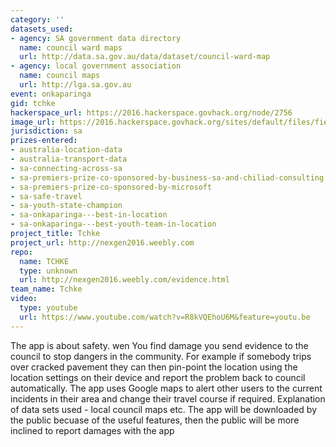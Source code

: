 ```yaml
---
category: ''
datasets_used:
- agency: SA government data directory
  name: council ward maps
  url: http://data.sa.gov.au/data/dataset/council-ward-map
- agency: local government association
  name: council maps
  url: http://lga.sa.gov.au
event: onkaparinga
gid: tchke
hackerspace_url: https://2016.hackerspace.govhack.org/node/2756
image_url: https://2016.hackerspace.govhack.org/sites/default/files/field/image/IMG_0820.png
jurisdiction: sa
prizes-entered:
- australia-location-data
- australia-transport-data
- sa-connecting-across-sa
- sa-premiers-prize-co-sponsored-by-business-sa-and-chiliad-consulting
- sa-premiers-prize-co-sponsored-by-microsoft
- sa-safe-travel
- sa-youth-state-champion
- sa-onkaparinga---best-in-location
- sa-onkaparinga---best-youth-team-in-location
project_title: Tchke
project_url: http://nexgen2016.weebly.com
repo:
  name: TCHKE
  type: unknown
  url: http://nexgen2016.weebly.com/evidence.html
team_name: Tchke
video:
  type: youtube
  url: https://www.youtube.com/watch?v=R8kVQEhoU6M&feature=youtu.be
---
```


The app is about safety. wen You find damage you send evidence to the council to stop dangers in the community.
For example if somebody trips over cracked pavement they can then pin-point the location using the location settings on their device and report the problem back to council automatically.
The app uses Google maps to alert other users to the current incidents in their area and change their travel course if required.
Explanation of data sets used - local council maps etc.
The app will be downloaded by the public becuase of the useful features, then the public will be more inclined to report damages with the app